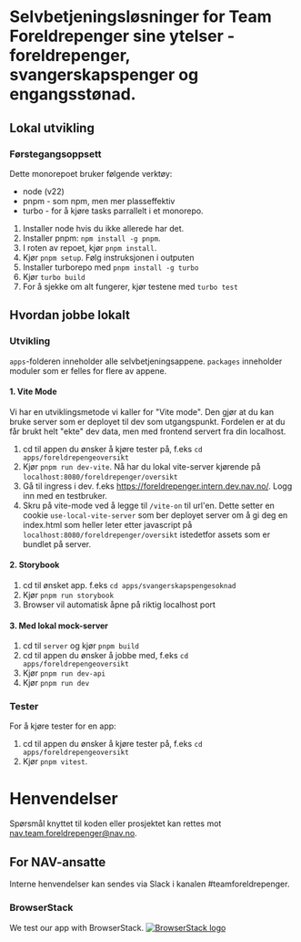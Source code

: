 
# Selvbetjeningsløsninger for Team Foreldrepenger sine ytelser - foreldrepenger, svangerskapspenger og engangsstønad.

## Lokal utvikling

### Førstegangsoppsett

Dette monorepoet bruker følgende verktøy:
* node (v22)
* pnpm - som npm, men mer plasseffektiv
* turbo - for å kjøre tasks parrallelt i et monorepo.

1. Installer node hvis du ikke allerede har det.
2. Installer pnpm: `npm install -g pnpm`.
3. I roten av repoet, kjør `pnpm install`.
4. Kjør `pnpm setup`. Følg instruksjonen i outputen
5. Installer turborepo med `pnpm install -g turbo`
6. Kjør `turbo build`
7. For å sjekke om alt fungerer, kjør testene med `turbo test`

## Hvordan jobbe lokalt

### Utvikling

`apps`-folderen inneholder alle selvbetjeningsappene. `packages` inneholder moduler som er felles for flere av appene.

#### 1. Vite Mode

Vi har en utviklingsmetode vi kaller for "Vite mode".
Den gjør at du kan bruke server som er deployet til dev som utgangspunkt.
Fordelen er at du får brukt helt "ekte" dev data, men med frontend servert fra din localhost.


1. cd til appen du ønsker å kjøre tester på, f.eks `cd apps/foreldrepengeoversikt`
2. Kjør `pnpm run dev-vite`. Nå har du lokal vite-server kjørende på `localhost:8080/foreldrepenger/oversikt`
3. Gå til ingress i dev. f.eks https://foreldrepenger.intern.dev.nav.no/. Logg inn med en testbruker.
4. Skru på vite-mode ved å legge til `/vite-on` til url'en.
   Dette setter en cookie `use-local-vite-server` som ber deployet server om å gi deg en index.html som heller leter etter javascript på `localhost:8080/foreldrepenger/oversikt` istedetfor assets som er bundlet på server.

#### 2. Storybook
1. cd til ønsket app. f.eks `cd apps/svangerskapspengesoknad`
2. Kjør `pnpm run storybook`
3. Browser vil automatisk åpne på riktig localhost port

#### 3. Med lokal mock-server

1. cd til `server` og kjør `pnpm build`
2. cd til appen du ønsker å jobbe med, f.eks `cd apps/foreldrepengeoversikt`
3. Kjør `pnpm run dev-api`
4. Kjør `pnpm run dev`

### Tester
For å kjøre tester for en app:

1. cd til appen du ønsker å kjøre tester på, f.eks `cd apps/foreldrepengeoversikt`
2. Kjør `pnpm vitest`.

# Henvendelser

Spørsmål knyttet til koden eller prosjektet kan rettes mot nav.team.foreldrepenger@nav.no.

## For NAV-ansatte

Interne henvendelser kan sendes via Slack i kanalen #teamforeldrepenger.

### BrowserStack

We test our app with BrowserStack.
[![BrowserStack logo](./browserstack-logo-600x315.png)](https://www.browserstack.com/)
